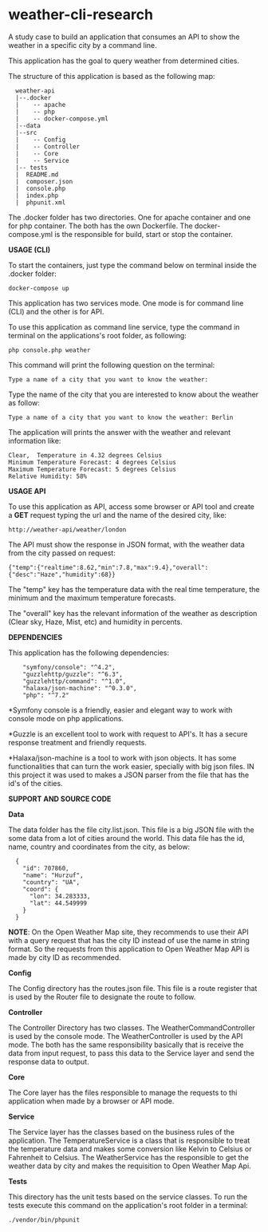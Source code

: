 
# weather-cli-research
A study case to build an application that consumes an API to show the weather in a specific city by a command line.

This application has the goal to query weather from determined cities.

The structure of this application is based as the following map:

```
  weather-api
  |--.docker
  |    -- apache
  |    -- php
  |    -- docker-compose.yml
  |--data
  |--src
  |    -- Config
  |    -- Controller
  |    -- Core
  |    -- Service
  |-- tests
  |  README.md
  |  composer.json
  |  console.php
  |  index.php
  |  phpunit.xml
```  

The .docker folder has two directories. One for apache container and one for php container. The both has the own 
Dockerfile. The docker-compose.yml is the responsible for build, start or stop the container.

**USAGE (CLI)**

To start the containers, just type the command below on terminal inside the .docker folder:

```
docker-compose up
```

This application has two services mode. One mode is for command line (CLI) and the other is for API.

To use this application as command line service, type the command in terminal on the applications's root folder, as following:

```
php console.php weather
```

This command will print the following question on the terminal:

```
Type a name of a city that you want to know the weather:
```

Type the name of the city that you are interested to know about the weather as follow:

```
Type a name of a city that you want to know the weather: Berlin
```

The application will prints the answer with the weather and relevant information like:

```
Clear,  Temperature in 4.32 degrees Celsius
Minimum Temperature Forecast: 4 degrees Celsius
Maximum Temperature Forecast: 5 degrees Celsius
Relative Humidity: 58%
``` 

**USAGE API**

To use this application as API, access some browser or API tool and create a **GET** request typing the url and the 
name of the desired city, like:

```
http://weather-api/weather/london
``` 

The API must show the response in JSON format, with the weather data from the city passed on request:

```
{"temp":{"realtime":8.62,"min":7.8,"max":9.4},"overall":{"desc":"Haze","humidity":68}}
```
 
The "temp" key has the temperature data with the real time temperature, the minimum and the maximum temperature forecasts.

The "overall" key has the relevant information of the weather as description (Clear sky, Haze, Mist, etc) and 
humidity in percents. 

**DEPENDENCIES**

This application has the following dependencies:

        "symfony/console": "^4.2",
        "guzzlehttp/guzzle": "^6.3",
        "guzzlehttp/command": "^1.0",
        "halaxa/json-machine": "^0.3.0",
        "php": "^7.2"
        
*Symfony console is a friendly, easier and elegant way to work with console mode on php applications.

*Guzzle is an excellent tool to work with request to API's. It has a secure response treatment and friendly requests.

*Halaxa/json-machine is a tool to work with json objects. It has some functionalities that can turn the work easier, 
specially with big json files. IN this project it was used to makes a JSON parser from the file that has the id's of the 
cities.  
 
**SUPPORT AND SOURCE CODE**

**Data**

The data folder has the file city.list.json. This file is a big JSON file with the some data from a lot of cities
around the world. This data file has the id, name, country and coordinates from the city, as below:

```
  {
    "id": 707860,
    "name": "Hurzuf",
    "country": "UA",
    "coord": {
      "lon": 34.283333,
      "lat": 44.549999
    }
  }
```

**NOTE**: On the Open Weather Map site, they recommends to use their API with a query request that has the city ID 
instead of use the name in string format. So the requests from this application to Open Weather Map API is made by
city ID as recommended.  

**Config**

The Config directory has the routes.json file. This file is a route register that is used by the Router file to 
designate the route to follow.

**Controller**

The Controller Directory has two classes. The WeatherCommandController is used by the console mode. 
The WeatherController is used by the API mode. The both has the same responsibility basically that is receive the data
from input request, to pass this data to the Service layer and send the response data to output.

**Core**

The Core layer has the files responsible to manage the requests to thi application when made by a browser or API mode.

**Service**

The Service layer has the classes based on the business rules of the application. The TemperatureService is a class that is 
responsible to treat the temperature data and makes some conversion like Kelvin to Celsius or Fahrenheit to Celsius.
The WeatherService has the responsible to get the weather data by city and makes the requisition to Open Weather Map Api.

**Tests**

This directory has the unit tests based on the service classes. To run the tests execute this command on the 
application's root folder in a terminal:

```
./vendor/bin/phpunit
```

   
